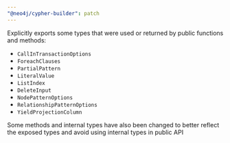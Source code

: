 ```yaml
---
"@neo4j/cypher-builder": patch
---
```


Explicitly exports some types that were used or returned by public functions and methods:

- `CallInTransactionOptions`
- `ForeachClauses`
- `PartialPattern`
- `LiteralValue`
- `ListIndex`
- `DeleteInput`
- `NodePatternOptions`
- `RelationshipPatternOptions`
- `YieldProjectionColumn`

Some methods and internal types have also been changed to better reflect the exposed types and avoid using internal types in public API
